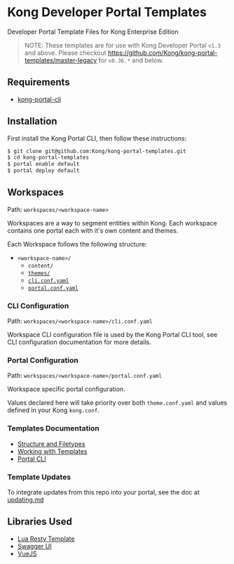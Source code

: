 # Kong Developer Portal Templates

Developer Portal Template Files for Kong Enterprise Edition

>NOTE: These templates are for use with Kong Developer Portal `v1.3` and above. Please checkout https://github.com/Kong/kong-portal-templates/master-legacy for `v0.36.*` and below.

## Requirements

- [kong-portal-cli](https://github.com/kong/kong-portal-cli)

## Installation

First install the Kong Portal CLI, then follow these instructions:

```bash
$ git clone git@github.com:Kong/kong-portal-templates.git
$ cd kong-portal-templates
$ portal enable default
$ portal deploy default
```

## Workspaces

Path: `workspaces/<workspace-name>`

Workspaces are a way to segment entities within Kong. Each workspace contains
one portal each with it's own content and themes.

Each Workspace follows the following structure:

- `<workspace-name>/`
  - `content/`
  - [`themes/`](#Themes)
  - [`cli.conf.yaml`](#CLI-Configuration)
  - [`portal.conf.yaml`](#Portal-Configuration)

### CLI Configuration

Path: `workspaces/<workspace-name>/cli.conf.yaml`

Workspace CLI configuration file is used by the Kong Portal CLI tool, see CLI
configuration documentation for more details.

### Portal Configuration

Path: `workspaces/<workspace-name>/portal.conf.yaml`

Workspace specific portal configuration.

Values declared here will take priority over both `theme.conf.yaml` and values
defined in your Kong `kong.conf`.

### Templates Documentation

- [Structure and Filetypes](https://docs.konghq.com/enterprise/1.3-x/developer-portal/structure-and-file-types/)
- [Working with Templates](https://docs.konghq.com/enterprise/1.3-x/developer-portal/working-with-templates/)
- [Portal CLI](https://docs.konghq.com/enterprise/1.3-x/developer-portal/helpers/cli/)

### Template Updates

To integrate updates from this repo into your portal, see the doc at [updating.md](updating.md)

## Libraries Used

- [Lua Resty Template](https://github.com/bungle/lua-resty-template)
- [Swagger UI](https://github.com/swagger-api/swagger-ui)
- [VueJS](https://vuejs.org/)
